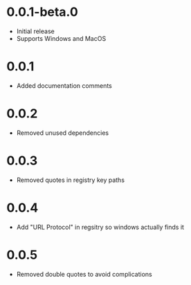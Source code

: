 # 0.0.1-beta.0

- Initial release
- Supports Windows and MacOS

# 0.0.1

- Added documentation comments

# 0.0.2

- Removed unused dependencies

# 0.0.3

- Removed quotes in registry key paths

# 0.0.4

- Add "URL Protocol" in regsitry so windows actually finds it

# 0.0.5

- Removed double quotes to avoid complications
